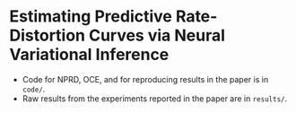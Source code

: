 # Estimating Predictive Rate-Distortion Curves via Neural Variational Inference

* Code for NPRD, OCE, and for reproducing results in the paper is in `code/`.
* Raw results from the experiments reported in the paper are in `results/`.



